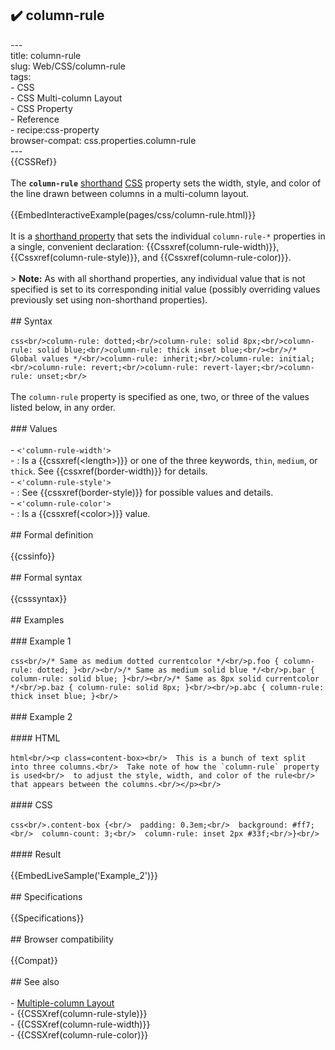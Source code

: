 ## ✔️ column-rule 
 ---<br/>title: column-rule<br/>slug: Web/CSS/column-rule<br/>tags:<br/>  - CSS<br/>  - CSS Multi-column Layout<br/>  - CSS Property<br/>  - Reference<br/>  - recipe:css-property<br/>browser-compat: css.properties.column-rule<br/>---<br/>{{CSSRef}}<br/><br/>The **`column-rule`** [shorthand](/en-US/docs/Web/CSS/Shorthand_properties) [CSS](/en-US/docs/Web/CSS) property sets the width, style, and color of the line drawn between columns in a multi-column layout.<br/><br/>{{EmbedInteractiveExample(pages/css/column-rule.html)}}<br/><br/>It is a [shorthand property](/en-US/docs/Web/CSS/Shorthand_properties) that sets the individual `column-rule-*` properties in a single, convenient declaration: {{Cssxref(column-rule-width)}}, {{Cssxref(column-rule-style)}}, and {{Cssxref(column-rule-color)}}.<br/><br/>> **Note:** As with all shorthand properties, any individual value that is not specified is set to its corresponding initial value (possibly overriding values previously set using non-shorthand properties).<br/><br/>## Syntax<br/><br/>```css<br/>column-rule: dotted;<br/>column-rule: solid 8px;<br/>column-rule: solid blue;<br/>column-rule: thick inset blue;<br/><br/>/* Global values */<br/>column-rule: inherit;<br/>column-rule: initial;<br/>column-rule: revert;<br/>column-rule: revert-layer;<br/>column-rule: unset;<br/>```<br/><br/>The `column-rule` property is specified as one, two, or three of the values listed below, in any order.<br/><br/>### Values<br/><br/>- `<'column-rule-width'>`<br/>  - : Is a {{cssxref(&lt;length&gt;)}} or one of the three keywords, `thin`, `medium`, or `thick`. See {{cssxref(border-width)}} for details.<br/>- `<'column-rule-style'>`<br/>  - : See {{cssxref(border-style)}} for possible values and details.<br/>- `<'column-rule-color'>`<br/>  - : Is a {{cssxref(&lt;color&gt;)}} value.<br/><br/>## Formal definition<br/><br/>{{cssinfo}}<br/><br/>## Formal syntax<br/><br/>{{csssyntax}}<br/><br/>## Examples<br/><br/>### Example 1<br/><br/>```css<br/>/* Same as medium dotted currentcolor */<br/>p.foo { column-rule: dotted; }<br/><br/>/* Same as medium solid blue */<br/>p.bar { column-rule: solid blue; }<br/><br/>/* Same as 8px solid currentcolor */<br/>p.baz { column-rule: solid 8px; }<br/><br/>p.abc { column-rule: thick inset blue; }<br/>```<br/><br/>### Example 2<br/><br/>#### HTML<br/><br/>```html<br/><p class=content-box><br/>  This is a bunch of text split into three columns.<br/>  Take note of how the `column-rule` property is used<br/>  to adjust the style, width, and color of the rule<br/>  that appears between the columns.<br/></p><br/>```<br/><br/>#### CSS<br/><br/>```css<br/>.content-box {<br/>  padding: 0.3em;<br/>  background: #ff7;<br/>  column-count: 3;<br/>  column-rule: inset 2px #33f;<br/>}<br/>```<br/><br/>#### Result<br/><br/>{{EmbedLiveSample('Example_2')}}<br/><br/>## Specifications<br/><br/>{{Specifications}}<br/><br/>## Browser compatibility<br/><br/>{{Compat}}<br/><br/>## See also<br/><br/>- [Multiple-column Layout](/en-US/docs/Learn/CSS/CSS_layout/Multiple-column_Layout)<br/>- {{CSSXref(column-rule-style)}}<br/>- {{CSSXref(column-rule-width)}}<br/>- {{CSSXref(column-rule-color)}}<br/>